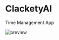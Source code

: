 # ClacketyAI
Time Management App

![preview](https://github.com/user-attachments/assets/e51a03db-e46f-4283-a5ba-869f89b953ac)
